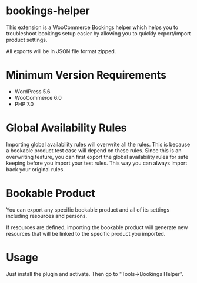 # bookings-helper
This extension is a WooCommerce Bookings helper which helps you to troubleshoot bookings setup easier by allowing you to quickly export/import product settings.

All exports will be in JSON file format zipped.

# Minimum Version Requirements

* WordPress 5.6
* WooCommerce 6.0
* PHP 7.0

# Global Availability Rules

Importing global availability rules will overwrite all the rules. This is because a bookable product test case will depend on these rules. Since this is an overwriting feature, you can first export the global availability rules for safe keeping before you import your test rules. This way you can always import back your original rules.

# Bookable Product

You can export any specific bookable product and all of its settings including resources and persons.

If resources are defined, importing the bookable product will generate new resources that will be linked to the specific product you imported.

# Usage

Just install the plugin and activate. Then go to "Tools->Bookings Helper".

